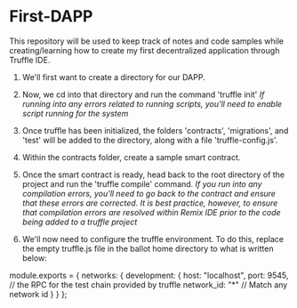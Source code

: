 # First-DAPP

This repository will be used to keep track of notes and code samples while creating/learning how to create my first decentralized application through Truffle IDE.

1. We'll first want to create a directory for our DAPP. 

2. Now, we cd into that directory and run the command 'truffle init'
*If running into any errors related to running scripts, you'll need to enable script running for the system*

3. Once truffle has been initialized, the folders 'contracts', 'migrations', and 'test' will be added to the directory, along with a file 'truffle-config.js'.

4. Within the contracts folder, create a sample smart contract.

5. Once the smart contract is ready, head back to the root directory of the project and run the 'truffle compile' command.
*If you run into any compilation errors, you'll need to go back to the contract and ensure that these errors are corrected. It is best practice, however, to ensure that compilation errors are resolved within Remix IDE prior to the code being added to a truffle project*

6. We'll now need to configure the truffle environment. To do this, replace the empty truffle.js file in the ballot home directory to what is written below:

module.exports = {
    networks: {
        development: {
            host: "localhost",
            port: 9545, // the RPC for the test chain provided by truffle
            network_id: "*" // Match any network id
        }
    }
};